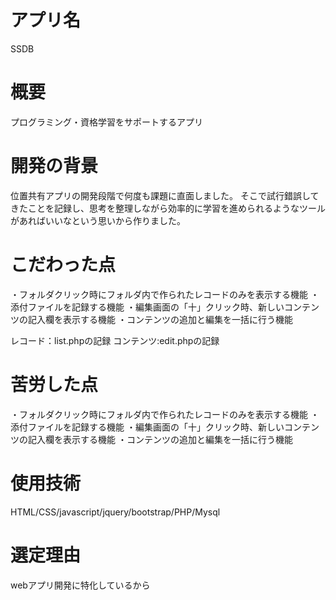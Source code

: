 # アプリ名

SSDB

# 概要

プログラミング・資格学習をサポートするアプリ

# 開発の背景

位置共有アプリの開発段階で何度も課題に直面しました。
そこで試行錯誤してきたことを記録し、思考を整理しながら効率的に学習を進められるようなツールがあればいいなという思いから作りました。

# こだわった点

・フォルダクリック時にフォルダ内で作られたレコードのみを表示する機能
・添付ファイルを記録する機能
・編集画面の「十」クリック時、新しいコンテンツの記入欄を表示する機能
・コンテンツの追加と編集を一括に行う機能

レコード：list.phpの記録
コンテンツ:edit.phpの記録

# 苦労した点

・フォルダクリック時にフォルダ内で作られたレコードのみを表示する機能
・添付ファイルを記録する機能
・編集画面の「十」クリック時、新しいコンテンツの記入欄を表示する機能
・コンテンツの追加と編集を一括に行う機能

# 使用技術
HTML/CSS/javascript/jquery/bootstrap/PHP/Mysql

# 選定理由

webアプリ開発に特化しているから
